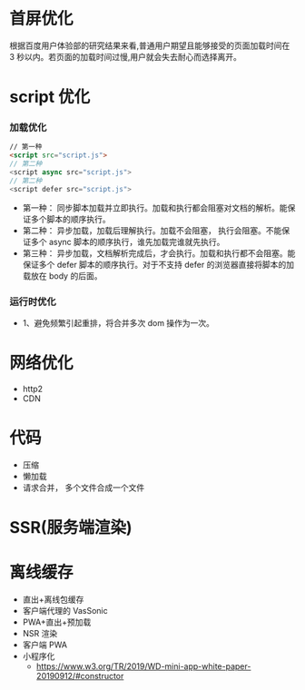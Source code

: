 # 首屏优化

根据百度用户体验部的研究结果来看,普通用户期望且能够接受的页面加载时间在 3 秒以内。若页面的加载时间过慢,用户就会失去耐心而选择离开。

# script 优化

### 加载优化

```html
// 第一种
<script src="script.js">
// 第二种
<script async src="script.js">
// 第二种
<script defer src="script.js">
```

-   第一种： 同步脚本加载并立即执行。加载和执行都会阻塞对文档的解析。能保证多个脚本的顺序执行。
-   第二种： 异步加载，加载后理解执行。加载不会阻塞， 执行会阻塞。不能保证多个 async 脚本的顺序执行，谁先加载完谁就先执行。
-   第三种： 异步加载，文档解析完成后，才会执行。加载和执行都不会阻塞。能保证多个 defer 脚本的顺序执行。对于不支持 defer 的浏览器直接将脚本的加载放在 body 的后面。

### 运行时优化

-   1、避免频繁引起重排，将合并多次 dom 操作为一次。

# 网络优化

-   http2
-   CDN

# 代码

-   压缩
-   懒加载
-   请求合并， 多个文件合成一个文件

# SSR(服务端渲染)

# 离线缓存

-   直出+离线包缓存
-   客户端代理的 VasSonic
-   PWA+直出+预加载
-   NSR 渲染
-   客户端 PWA
-   小程序化
    -   https://www.w3.org/TR/2019/WD-mini-app-white-paper-20190912/#constructor
